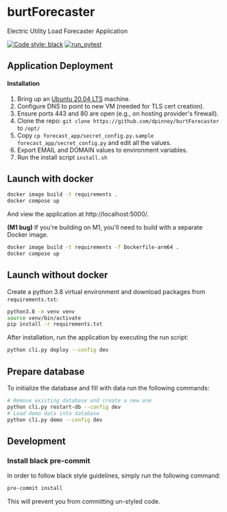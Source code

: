 # burtForecaster
Electric Utility Load Forecaster Application

[![Code style: black](https://img.shields.io/badge/code%20style-black-000000.svg)](https://github.com/psf/black)
[![run_pytest](https://github.com/dpinney/burtForecaster/actions/workflows/run_pytest.yaml/badge.svg)](https://github.com/dpinney/burtForecaster/actions/workflows/run_pytest.yaml)

## Application Deployment

#### Installation

1. Bring up an [Ubuntu 20.04 LTS](https://releases.ubuntu.com/20.04/) machine.
2. Configure DNS to point to new VM (needed for TLS cert creation).
3. Ensure ports 443 and 80 are open (e.g., on hosting provider's firewall).
4. Clone the repo: `git clone https://github.com/dpinney/burtForecaster` to `/opt/`
5. Copy `cp forecast_app/secret_config.py.sample forecast_app/secret_config.py` and edit all the values.
6. Export EMAIL and DOMAIN values to environment variables.
7. Run the install script `install.sh`

## Launch with docker

```sh
docker image build -t requirements .
docker compose up
```

And view the application at http://localhost:5000/.

**(M1 bug)** If you're building on M1, you'll need to build with a separate 
Docker image.

```sh
docker image build -t requirements -f Dockerfile-arm64 .
docker compose up
```

## Launch without docker

Create a python 3.8 virtual environment and download packages from `requirements.txt`:

```sh
python3.8 -m venv venv
source venv/bin/activate
pip install -r requirements.txt
```

After installation, run the application by executing the run script:

```sh
python cli.py deploy --config dev
```

## Prepare database

To initialize the database and fill with data run the following commands:

```sh
# Remove existing database and create a new one
python cli.py restart-db --config dev
# Load demo data into database
python cli.py demo --config dev
```

## Development

### Install black pre-commit

In order to follow black style guidelines, simply run the following command:

```sh
pre-commit install
```

This will prevent you from committing un-styled code.